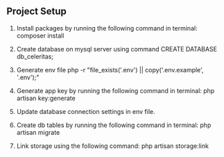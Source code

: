 ## Project Setup

1. Install packages by running the following command in terminal: 
    composer install

2. Create database on mysql server using command
    CREATE DATABASE db_celeritas;

3. Generate env file
    php -r "file_exists('.env') || copy('.env.example', '.env');"

4. Generate app key by running the following command in terminal:
    php artisan key:generate

5. Update database connection settings in env file.

6. Create db tables by running the following command in terminal:
    php artisan migrate

7. Link storage using the following command:
    php artisan storage:link

